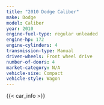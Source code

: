 ```yaml
---
title: "2010 Dodge Caliber"
make: Dodge
model: Caliber
year: 2010
engine-fuel-type: regular unleaded
engine-hp: 172
engine-cylinders: 4
transmission-type: Manual
driven-wheels: Front wheel drive
number-of-doors: 4
market-category: N/A
vehicle-size: Compact
vehicle-style: Wagon
---
```


{{< car_info >}}
